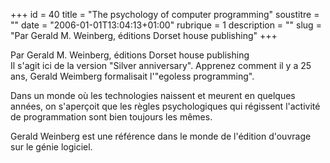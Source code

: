 +++
id = 40
title = "The psychology of computer programming"
soustitre = ""
date = "2006-01-01T13:04:13+01:00"
rubrique = 1
description = ""
slug = "Par Gerald M. Weinberg, éditions Dorset house publishing"
+++

<div class="chapo">Par Gerald M. Weinberg, éditions Dorset house publishing</div>
Il s'agit ici de la version "Silver anniversary". Apprenez comment il y a 25 ans, Gerald Weimberg formalisait l'"egoless programming".

Dans un monde où les technologies naissent et meurent en quelques années, on s'aperçoit que les règles psychologiques qui régissent l'activité de programmation sont bien toujours les mêmes. 

Gerald Weinberg est une référence dans le monde de l'édition d'ouvrage sur le génie logiciel.